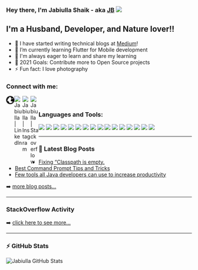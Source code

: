 ### Hey there, I'm Jabiulla Shaik - aka [JB][website] <img alit="Hello" width="30px" src="https://raw.githubusercontent.com/sjabiulla/sjabiulla/main/wave.gif" />


## I'm a Husband, Developer, and Nature lover!!

- 🔭 I have started writing technical blogs at [Medium][website]!
- 🌱 I’m currently learning Flutter for Mobile development
- 👯 I'm always eager to learn and share my learning
- 🥅 2021 Goals: Contribute more to Open Source projects
- ⚡ Fun fact: I love photography


### Connect with me:

[<img align="left" alt="Jabiulla | Medium" width="22px" src="https://raw.githubusercontent.com/iconic/open-iconic/master/svg/globe.svg" />][website]
[<img align="left" alt="Jabiulla | LinkedIn" width="22px" src="https://cdn.jsdelivr.net/npm/simple-icons@v3/icons/linkedin.svg" />][linkedin]
[<img align="left" alt="Jabiulla | Instagram" width="22px" src="https://cdn.jsdelivr.net/npm/simple-icons@v3/icons/instagram.svg" />][instagram]
[<img align="left" alt="Jabiulla | Stackoverflow" width="22px" src="https://cdn.jsdelivr.net/npm/simple-icons@3.13.0/icons/stackoverflow.svg" />][stackoverflow]

<br />

### Languages and Tools:
![](https://img.shields.io/badge/Code-Java-informational?style=flat&logoColor=white&color=2bbc8a)
![](https://img.shields.io/badge/Code-Spring_Boot-informational?style=flat&logoColor=white&color=2bbc8a)
![](https://img.shields.io/badge/Code-React-informational?style=flat&logoColor=white&color=2bbc8a)
![](https://img.shields.io/badge/Code-Bash-informational?style=flat&logoColor=white&color=2bbc8a)
![](https://img.shields.io/badge/Editor-IntelliJ_IDEA-informational?style=flat&logoColor=white&color=2bbc8a)
![](https://img.shields.io/badge/Editor-Android_Studio-informational?style=flat&logoColor=white&color=2bbc8a)
![](https://img.shields.io/badge/Editor-Visual_Studio_Code-informational?style=flat&logoColor=white&color=2bbc8a)
![](https://img.shields.io/badge/Platform-Web-informational?style=flat&logoColor=white&color=2bbc8a)
![](https://img.shields.io/badge/Platform-Android-informational?style=flat&logoColor=white&color=2bbc8a)
![](https://img.shields.io/badge/OS-Linux-informational?style=flat&logoColor=white&color=2bbc8a)
![](https://img.shields.io/badge/OS-Windows-informational?style=flat&logoColor=white&color=2bbc8a)
![](https://img.shields.io/badge/Tools-Git-informational?style=flat&logoColor=white&color=2bbc8a)
![](https://img.shields.io/badge/Tools-Github-informational?style=flat&logoColor=white&color=2bbc8a)
![](https://img.shields.io/badge/Tools-Bitbucket-informational?style=flat&logoColor=white&color=2bbc8a)
![](https://img.shields.io/badge/Tools-Terminal-informational?style=flat&logoColor=white&color=2bbc8a)
![](https://img.shields.io/badge/Cloud-AWS-informational?style=flat&logoColor=white&color=2bbc8a)

---


### 📕 Latest Blog Posts
<!-- BLOG-POST-LIST:START -->
- [Fixing “Classpath is empty.](https://medium.com/@i-am-jabi/fixing-classpath-is-empty-69288c1509a2?source=rss-b4c46a834a74------2)
- [Best Command Prompt Tips and Tricks](https://medium.com/@i-am-jabi/best-command-prompt-tips-and-tricks-2a8d53b4870f?source=rss-b4c46a834a74------2)
- [Few tools all Java developers can use to increase productivity](https://medium.com/@i-am-jabi/few-tools-all-java-developers-can-use-to-increase-productivity-823a9a87d585?source=rss-b4c46a834a74------2)
<!-- BLOG-POST-LIST:END -->

➡️ [more blog posts...][website]

---
### StackOverflow Activity
<!-- STACKOVERFLOW:START -->
<!-- STACKOVERFLOW:END -->

➡️ [click here to see more...][stackoverflow]

---
### :zap: GitHub Stats
<img align="left" alt="Jabiulla GitHub Stats" src="https://github-readme-stats.codestackr.vercel.app/api?username=sjabiulla&show_icons=true&hide_border=true" />


[website]: https://i-am-jabi.medium.com/
[instagram]: https://www.instagram.com/i_am_jabi/
[linkedin]: https://www.linkedin.com/in/jabiulla-shaik/
[stackoverflow]: https://stackoverflow.com/users/2024360/i-am-jabi/
